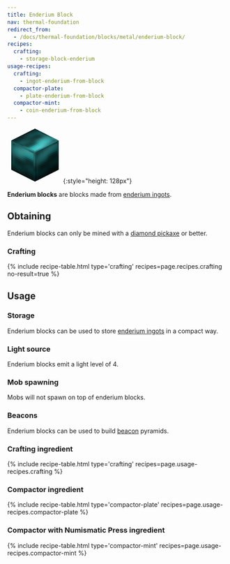 ```yaml
---
title: Enderium Block
nav: thermal-foundation
redirect_from:
  - /docs/thermal-foundation/blocks/metal/enderium-block/
recipes:
  crafting:
    - storage-block-enderium
usage-recipes:
  crafting:
    - ingot-enderium-from-block
  compactor-plate:
    - plate-enderium-from-block
  compactor-mint:
    - coin-enderium-from-block
---
```


![Enderium block](/assets/images/thermal-foundation/storage-block-enderium.png){:style="height: 128px"}


**Enderium blocks** are blocks made from [enderium
ingots](/docs/enderium-ingot/).


Obtaining
---------

Enderium blocks can only be mined with a [diamond
pickaxe](https://minecraft.gamepedia.com/Pickaxe) or better.

### Crafting
{% include recipe-table.html type='crafting' recipes=page.recipes.crafting no-result=true %}


Usage
-----

### Storage
Enderium blocks can be used to store [enderium ingots](/docs/enderium-ingot/) in
a compact way.

### Light source
Enderium blocks emit a light level of 4.

### Mob spawning
Mobs will not spawn on top of enderium blocks.

### Beacons
Enderium blocks can be used to build
[beacon](https://minecraft.gamepedia.com/Beacon) pyramids.

### Crafting ingredient
{% include recipe-table.html type='crafting' recipes=page.usage-recipes.crafting %}

### Compactor ingredient
{% include recipe-table.html type='compactor-plate' recipes=page.usage-recipes.compactor-plate %}

### Compactor with Numismatic Press ingredient
{% include recipe-table.html type='compactor-mint' recipes=page.usage-recipes.compactor-mint %}
